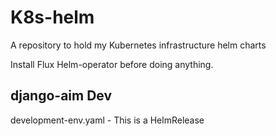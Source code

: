 # K8s-helm
A repository to hold my Kubernetes infrastructure helm charts

Install Flux Helm-operator before doing anything.


## django-aim Dev

development-env.yaml - This is a HelmRelease
